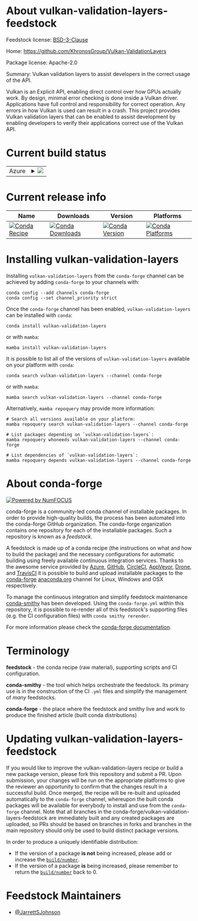 About vulkan-validation-layers-feedstock
========================================

Feedstock license: [BSD-3-Clause](https://github.com/conda-forge/vulkan-validation-layers-feedstock/blob/main/LICENSE.txt)

Home: https://github.com/KhronosGroup/Vulkan-ValidationLayers

Package license: Apache-2.0

Summary: Vulkan validation layers to assist developers in the correct usage of the API.

Vulkan is an Explicit API, enabling direct control over how GPUs actually work.
By design, minimal error checking is done inside a Vulkan driver. Applications have
full control and responsibility for correct operation. Any errors in how Vulkan is
used can result in a crash. This project provides Vulkan validation layers that can
be enabled to assist development by enabling developers to verify their applications
correct use of the Vulkan API.


Current build status
====================


<table>
    
  <tr>
    <td>Azure</td>
    <td>
      <details>
        <summary>
          <a href="https://dev.azure.com/conda-forge/feedstock-builds/_build/latest?definitionId=24007&branchName=main">
            <img src="https://dev.azure.com/conda-forge/feedstock-builds/_apis/build/status/vulkan-validation-layers-feedstock?branchName=main">
          </a>
        </summary>
        <table>
          <thead><tr><th>Variant</th><th>Status</th></tr></thead>
          <tbody><tr>
              <td>linux_64</td>
              <td>
                <a href="https://dev.azure.com/conda-forge/feedstock-builds/_build/latest?definitionId=24007&branchName=main">
                  <img src="https://dev.azure.com/conda-forge/feedstock-builds/_apis/build/status/vulkan-validation-layers-feedstock?branchName=main&jobName=linux&configuration=linux%20linux_64_" alt="variant">
                </a>
              </td>
            </tr><tr>
              <td>osx_64</td>
              <td>
                <a href="https://dev.azure.com/conda-forge/feedstock-builds/_build/latest?definitionId=24007&branchName=main">
                  <img src="https://dev.azure.com/conda-forge/feedstock-builds/_apis/build/status/vulkan-validation-layers-feedstock?branchName=main&jobName=osx&configuration=osx%20osx_64_" alt="variant">
                </a>
              </td>
            </tr><tr>
              <td>win_64</td>
              <td>
                <a href="https://dev.azure.com/conda-forge/feedstock-builds/_build/latest?definitionId=24007&branchName=main">
                  <img src="https://dev.azure.com/conda-forge/feedstock-builds/_apis/build/status/vulkan-validation-layers-feedstock?branchName=main&jobName=win&configuration=win%20win_64_" alt="variant">
                </a>
              </td>
            </tr>
          </tbody>
        </table>
      </details>
    </td>
  </tr>
</table>

Current release info
====================

| Name | Downloads | Version | Platforms |
| --- | --- | --- | --- |
| [![Conda Recipe](https://img.shields.io/badge/recipe-vulkan--validation--layers-green.svg)](https://anaconda.org/conda-forge/vulkan-validation-layers) | [![Conda Downloads](https://img.shields.io/conda/dn/conda-forge/vulkan-validation-layers.svg)](https://anaconda.org/conda-forge/vulkan-validation-layers) | [![Conda Version](https://img.shields.io/conda/vn/conda-forge/vulkan-validation-layers.svg)](https://anaconda.org/conda-forge/vulkan-validation-layers) | [![Conda Platforms](https://img.shields.io/conda/pn/conda-forge/vulkan-validation-layers.svg)](https://anaconda.org/conda-forge/vulkan-validation-layers) |

Installing vulkan-validation-layers
===================================

Installing `vulkan-validation-layers` from the `conda-forge` channel can be achieved by adding `conda-forge` to your channels with:

```
conda config --add channels conda-forge
conda config --set channel_priority strict
```

Once the `conda-forge` channel has been enabled, `vulkan-validation-layers` can be installed with `conda`:

```
conda install vulkan-validation-layers
```

or with `mamba`:

```
mamba install vulkan-validation-layers
```

It is possible to list all of the versions of `vulkan-validation-layers` available on your platform with `conda`:

```
conda search vulkan-validation-layers --channel conda-forge
```

or with `mamba`:

```
mamba search vulkan-validation-layers --channel conda-forge
```

Alternatively, `mamba repoquery` may provide more information:

```
# Search all versions available on your platform:
mamba repoquery search vulkan-validation-layers --channel conda-forge

# List packages depending on `vulkan-validation-layers`:
mamba repoquery whoneeds vulkan-validation-layers --channel conda-forge

# List dependencies of `vulkan-validation-layers`:
mamba repoquery depends vulkan-validation-layers --channel conda-forge
```


About conda-forge
=================

[![Powered by
NumFOCUS](https://img.shields.io/badge/powered%20by-NumFOCUS-orange.svg?style=flat&colorA=E1523D&colorB=007D8A)](https://numfocus.org)

conda-forge is a community-led conda channel of installable packages.
In order to provide high-quality builds, the process has been automated into the
conda-forge GitHub organization. The conda-forge organization contains one repository
for each of the installable packages. Such a repository is known as a *feedstock*.

A feedstock is made up of a conda recipe (the instructions on what and how to build
the package) and the necessary configurations for automatic building using freely
available continuous integration services. Thanks to the awesome service provided by
[Azure](https://azure.microsoft.com/en-us/services/devops/), [GitHub](https://github.com/),
[CircleCI](https://circleci.com/), [AppVeyor](https://www.appveyor.com/),
[Drone](https://cloud.drone.io/welcome), and [TravisCI](https://travis-ci.com/)
it is possible to build and upload installable packages to the
[conda-forge](https://anaconda.org/conda-forge) [anaconda.org](https://anaconda.org/)
channel for Linux, Windows and OSX respectively.

To manage the continuous integration and simplify feedstock maintenance
[conda-smithy](https://github.com/conda-forge/conda-smithy) has been developed.
Using the ``conda-forge.yml`` within this repository, it is possible to re-render all of
this feedstock's supporting files (e.g. the CI configuration files) with ``conda smithy rerender``.

For more information please check the [conda-forge documentation](https://conda-forge.org/docs/).

Terminology
===========

**feedstock** - the conda recipe (raw material), supporting scripts and CI configuration.

**conda-smithy** - the tool which helps orchestrate the feedstock.
                   Its primary use is in the construction of the CI ``.yml`` files
                   and simplify the management of *many* feedstocks.

**conda-forge** - the place where the feedstock and smithy live and work to
                  produce the finished article (built conda distributions)


Updating vulkan-validation-layers-feedstock
===========================================

If you would like to improve the vulkan-validation-layers recipe or build a new
package version, please fork this repository and submit a PR. Upon submission,
your changes will be run on the appropriate platforms to give the reviewer an
opportunity to confirm that the changes result in a successful build. Once
merged, the recipe will be re-built and uploaded automatically to the
`conda-forge` channel, whereupon the built conda packages will be available for
everybody to install and use from the `conda-forge` channel.
Note that all branches in the conda-forge/vulkan-validation-layers-feedstock are
immediately built and any created packages are uploaded, so PRs should be based
on branches in forks and branches in the main repository should only be used to
build distinct package versions.

In order to produce a uniquely identifiable distribution:
 * If the version of a package **is not** being increased, please add or increase
   the [``build/number``](https://docs.conda.io/projects/conda-build/en/latest/resources/define-metadata.html#build-number-and-string).
 * If the version of a package **is** being increased, please remember to return
   the [``build/number``](https://docs.conda.io/projects/conda-build/en/latest/resources/define-metadata.html#build-number-and-string)
   back to 0.

Feedstock Maintainers
=====================

* [@JarrettSJohnson](https://github.com/JarrettSJohnson/)

